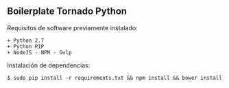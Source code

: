 ## Boilerplate Tornado Python

Requisitos de software previamente instalado:

	+ Python 2.7
	+ Python PIP
	+ NodeJS - NPM - Gulp

Instalación de dependencias:

	$ sudo pip install -r requirements.txt && npm install && bower install 